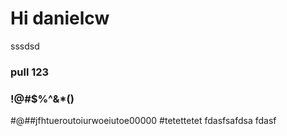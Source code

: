 # Hi danielcw
sssdsd
### pull 123
### !@#$%^&*()
#@##jfhtueroutoiurwoeiutoe00000
#tetettetet
fdasfsafdsa
fdasf